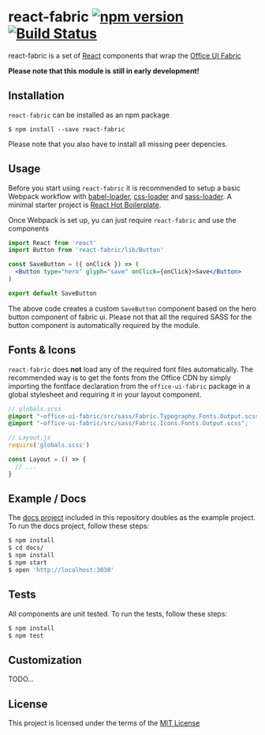 # react-fabric [![npm version](https://badge.fury.io/js/react-fabric.svg)](http://badge.fury.io/js/react-fabric) [![Build Status](https://travis-ci.org/kmees/react-fabric.svg)](https://travis-ci.org/kmees/react-fabric)

react-fabric is a set of [React](http://facebook.github.io/react/) components that wrap the [Office UI Fabric](https://github.com/OfficeDev/Office-UI-Fabric)

**Please note that this module is still in early development!**

## Installation

`react-fabric` can be installed as an npm package

```
$ npm install --save react-fabric
```
Please note that you also have to install all missing peer depencies.


## Usage

Before you start using `react-fabric` it is recommended to setup a basic Webpack workflow with
[babel-loader](https://github.com/babel/babel-loader), [css-loader](https://github.com/webpack/css-loader) 
and [sass-loader](https://github.com/jtangelder/sass-loader). A minimal starter project is 
[React Hot Boilerplate](https://github.com/gaearon/react-hot-boilerplate).

Once Webpack is set up, yu can just require `react-fabric` and use the components

```jsx
import React from 'react'
import Button from 'react-fabric/lib/Button'

const SaveButton = ({ onClick }) => (
  <Button type="hero" glyph="save" onClick={onClick}>Save</Button> 
)

export default SaveButton
```

The above code creates a custom `SaveButton` component based on the hero button component of fabric ui. Please not
that all the required SASS for the button component is automatically required by the module.


## Fonts & Icons

`react-fabric` does **not** load any of the required font files automatically. The recommended way
is to get the fonts from the Office CDN by simply importing the fontface declaration 
from the `office-ui-fabric` package in a global stylesheet and requiring it in your layout component.

```scss
// globals.scss
@import "~office-ui-fabric/src/sass/Fabric.Typography.Fonts.Output.scss";
@import "~office-ui-fabric/src/sass/Fabric.Icons.Fonts.Output.scss";
```

```jsx
// Layout.js
require('globals.scss')

const Layout = () => {
  // ...
}
```

## Example / Docs
The [docs project](https://github.com/kmees/react-fabric/blob/master/docs) included in 
this repository doubles as the example project. To run the docs project, follow these steps:

```sh
$ npm install
$ cd docs/
$ npm install
$ npm start
$ open 'http://localhost:3030'
```

## Tests
All components are unit tested. To run the tests, follow these steps:

```sh
$ npm install
$ npm test
```

## Customization

TODO...


## License
This project is licensed under the terms of the [MIT License](https://github.com/kmees/react-fabric/blob/master/LICENSE)
